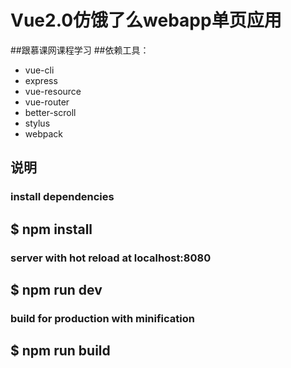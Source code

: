 # Vue2.0仿饿了么webapp单页应用
##跟慕课网课程学习
##依赖工具：
- vue-cli
- express
- vue-resource
- vue-router
- better-scroll
- stylus
- webpack
## 说明
### install dependencies
## $ npm install

### server with hot reload at localhost:8080
## $ npm run dev

### build for production with minification
## $ npm run build